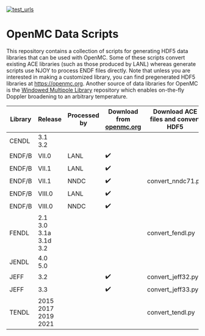 [![test_urls](https://github.com/shimwell/data/actions/workflows/test_urls.yml/badge.svg)](https://github.com/shimwell/data/actions/workflows/test_urls.yml)

# OpenMC Data Scripts

This repository contains a collection of scripts for generating HDF5 data
libraries that can be used with OpenMC. Some of these scripts convert existing
ACE libraries (such as those produced by LANL) whereas generate scripts use
NJOY to process ENDF files directly. Note that unless you are interested in
making a customized library, you can find pregenerated HDF5 libraries at
https://openmc.org. Another source of data libraries for OpenMC is the
[Windowed Multipole Library](https://github.com/mit-crpg/WMP_Library)
repository which enables on-the-fly Doppler broadening to an arbitrary
temperature.

| Library | Release | Processed by | Download from [openmc.org](https://openmc.org/) | Download ACE files and convert HDF5 | Download ENDF files and generate HDF5 | Convert local ACE files |
|-|-|-|-|-|-|-|
| CENDL | 3.1<br>3.2 |  |  |  | generate_cendl.py |  |
| ENDF/B | VII.0 | LANL | :heavy_check_mark: |  |  | convert_mcnp70.py |
| ENDF/B | VII.1 | LANL | :heavy_check_mark: |  |  | convert_mcnp71.py |
| ENDF/B | VII.1 | NNDC | :heavy_check_mark: | convert_nndc71.py | generate_endf.py |  |
| ENDF/B | VIII.0 | LANL | :heavy_check_mark: |  |  | convert_lib80x.py |
| ENDF/B | VIII.0 | NNDC | :heavy_check_mark: |  | generate_endf.py |  |
| FENDL | 2.1<br>3.0<br>3.1a<br>3.1d<br>3.2 |  |  | convert_fendl.py |  |  |
| JENDL | 4.0<br>5.0 |  |  |  | generate_jendl.py |  |
| JEFF | 3.2 |  | :heavy_check_mark: | convert_jeff32.py |  |  |
| JEFF | 3.3 |  | :heavy_check_mark: | convert_jeff33.py |  |  |
| TENDL | 2015<br>2017<br>2019<br>2021|  |  | convert_tendl.py |  |  |
